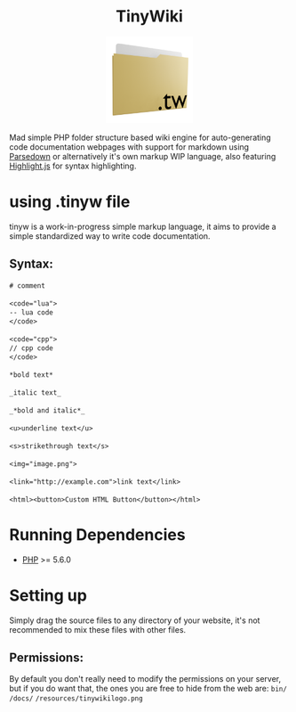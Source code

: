 <h1 align="center">TinyWiki</h1>
<p align="center">
  <img src="resources/tinywikilogo.png" width=156 />
</p>

Mad simple PHP folder structure based wiki engine for auto-generating code documentation
webpages with support for markdown using [Parsedown](http://parsedown.org/) or
alternatively it's own markup WIP language, also featuring [Highlight.js](https://highlightjs.org/) for syntax highlighting.

# using .tinyw file
tinyw is a work-in-progress simple markup language, it aims to provide a simple standardized way to
write code documentation.

## Syntax:
```
# comment

<code="lua">
-- lua code
</code>

<code="cpp">
// cpp code
</code>

*bold text*

_italic text_

_*bold and italic*_

<u>underline text</u>

<s>strikethrough text</s>

<img="image.png">

<link="http://example.com">link text</link>

<html><button>Custom HTML Button</button></html>
```

# Running Dependencies
* [PHP](https://secure.php.net/) >= 5.6.0

# Setting up
Simply drag the source files to any directory of your website, it's not recommended to mix these
files with other files.

## Permissions:
By default you don't really need to modify the permissions on your server, but if you do want that,
the ones you are free to hide from the web are:
 `bin/`
 `/docs/`
 `/resources/tinywikilogo.png`


